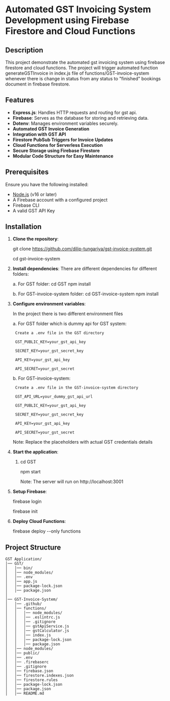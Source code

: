 # Automated GST Invoicing System Development using Firebase Firestore and Cloud Functions

## Description

This project demonstrate the automated gst invoicing system using firebase firestore and cloud functions.
The project will trigger automated function generateGSTInvoice in index.js file of functions/GST-invoice-system whenever there is change in status from any status to "finished" bookings document in firebase firestore.

## Features

- **Express.js**: Handles HTTP requests and routing for gst api.
- **Firebase**: Serves as the database for storing and retrieving data.
- **Dotenv**: Manages environment variables securely.
- **Automated GST Invoice Generation**
- **Integration with GST API**
- **Firestore PubSub Triggers for Invoice Updates**
- **Cloud Functions for Serverless Execution**
- **Secure Storage using Firebase Firestore**
- **Modular Code Structure for Easy Maintenance**

## Prerequisites

Ensure you have the following installed:

- [Node.js](https://nodejs.org/) (v16 or later)
- A Firebase account with a configured project
- Firebase CLI
- A valid GST API Key

## Installation

1. **Clone the repository**:

    git clone https://github.com/dilip-tungariya/gst-invoice-system.git

    cd gst-invoice-system

2. **Install dependencies**:
    There are different dependencies for different folders:

    a. For GST folder:
        cd GST
        npm install

    b. For GST-invoice-system folder:
        cd GST-invoice-system
        npm install

3. **Configure environment variables**:
    
    In the project there is two different environment files

    a. For GST folder which is dummy api for GST system:

        Create a .env file in the GST directory

        GST_PUBLIC_KEY=your_gst_api_key

        SECRET_KEY=your_gst_secret_key

        API_KEY=your_gst_api_key

        API_SECRET=your_gst_secret
    
    b. For GST-invoice-system:

        Create a .env file in the GST-invoice-system directory

        GST_API_URL=your_dummy_gst_api_url

        GST_PUBLIC_KEY=your_gst_api_key

        SECRET_KEY=your_gst_secret_key

        API_KEY=your_gst_api_key

        API_SECRET=your_gst_secret

    Note: Replace the placeholders with actual GST credentials details

4. **Start the application**:

    1. cd GST

        npm start

        Note: The server will run on http://localhost:3001

5. **Setup Firebase**:

    firebase login

    firebase init

6. **Deploy Cloud Functions**:

    firebase deploy --only functions

## Project Structure

    GST Application/
    │── GST/
    │   │── bin/
    │   │── node_modules/
    │   │── .env
    │   │── app.js
    │   │── package-lock.json
    │   │── package.json
    │
    │── GST-Invoice-System/
    │   │── .github/
    │   │── functions/
    │   │   │── node_modules/
    │   │   │── .eslintrc.js
    │   │   │── .gitignore
    │   │   │── gstApiService.js
    │   │   │── gstCalculator.js
    │   │   │── index.js
    │   │   │── package-lock.json
    │   │   │── package.json
    │   │── node_modules/
    │   │── public/
    │   │── .env
    │   │── .firebaserc
    │   │── .gitignore
    │   │── firebase.json
    │   │── firestore.indexes.json
    │   │── firestore.rules
    │   │── package-lock.json
    │   │── package.json
    │   │── README.md
